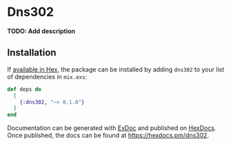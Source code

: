 # Dns302

**TODO: Add description**

## Installation

If [available in Hex](https://hex.pm/docs/publish), the package can be installed
by adding `dns302` to your list of dependencies in `mix.exs`:

```elixir
def deps do
  [
    {:dns302, "~> 0.1.0"}
  ]
end
```

Documentation can be generated with [ExDoc](https://github.com/elixir-lang/ex_doc)
and published on [HexDocs](https://hexdocs.pm). Once published, the docs can
be found at <https://hexdocs.pm/dns302>.

